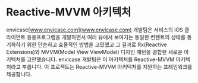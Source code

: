# Reactive-MVVM 아키텍처

envicase[www.envicase.com](www.envicase.com) 개발팀은 서비스의 iOS 클라이언트 응용프로그램을 개발하면서 여러 뷰에서 보여지는 동일한 컨텐트의 상태를 동기화하기 위한 단순하고 효율적인 방법을 고민했고 그 결과로 Rx(Reactive Extensions)와 MVVM(Model View ViewModel) 디자인 패턴을 결합한 새로운 아키텍처를 고안했습니다. envicase 개발팀은 이 아키텍처를 Reactive-MVVM 아키텍처라고 부릅니다. 이 프로젝트는 Reactive-MVVM 아키텍처를 지원하는 프레임워크를 제공합니다.

